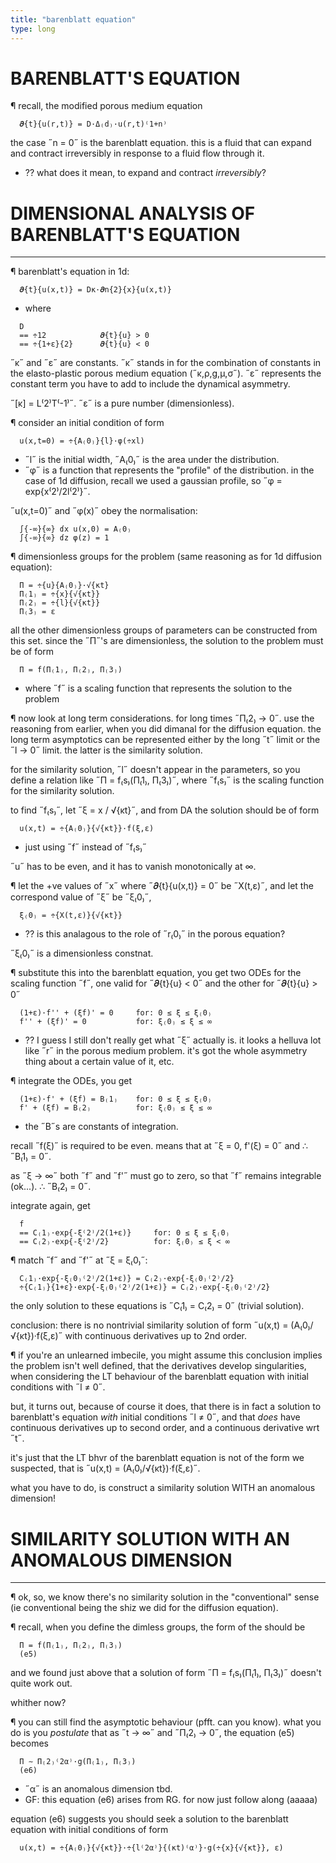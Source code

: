 ```yaml
---
title: "barenblatt equation"
type: long
---
```


# BARENBLATT'S EQUATION

¶ recall, the modified porous medium equation
  ```
    𝝏{t}{u(r,t)} = D·Δ₍d₎·u(r,t)⁽1+n⁾
  ```

  the case ˝n = 0˝ is the barenblatt equation. this is a fluid that can expand 
  and contract irreversibly in response to a fluid flow through it.
  - ?? what does it mean, to expand and contract _irreversibly_?

# DIMENSIONAL ANALYSIS OF BARENBLATT'S EQUATION
--------------------------------------------------------------------------------

¶ barenblatt's equation in 1d:
  ```
    𝝏{t}{u(x,t)} = Dκ·𝝏n{2}{x}{u(x,t)}
  ```
  - where
  ```
    D
    == ÷12            𝝏{t}{u} > 0
    == ÷{1+ε}{2}      𝝏{t}{u} < 0
  ```
  
  ˝κ˝ and ˝ε˝ are constants. ˝κ˝ stands in for the combination of constants in 
    the elasto-plastic porous medium equation (˝κ,ρ,g,μ,σ˝). ˝ε˝ represents the 
    constant term you have to add to include the dynamical asymmetry.

  ˝[κ] = L⁽2⁾T⁽-1⁾˝. ˝ε˝ is a pure number (dimensionless).

¶ consider an initial condition of form
  ```
    u(x,t=0) = ÷{A₍0₎}{l}·φ(÷xl)
  ```
  - ˝l˝ is the initial width, ˝A₍0₎˝ is the area under the distribution.
  - ˝φ˝ is a function that represents the "profile" of the distribution. in the 
    case of 1d diffusion, recall we used a gaussian profile, so ˝φ = 
    exp{x⁽2⁾/2l⁽2⁾}˝.

  ˝u(x,t=0)˝ and ˝φ(x)˝ obey the normalisation:
  ```
    ∫{-∞}{∞} ɗx u(x,0) = A₍0₎
    ∫{-∞}{∞} ɗz φ(z) = 1
  ```

¶ dimensionless groups for the problem (same reasoning as for 1d diffusion 
  equation):
  ```
    Π = ÷{u}{A₍0₎}·√{κt}
    Π₍1₎ = ÷{x}{√{κt}}
    Π₍2₎ = ÷{l}{√{κt}}
    Π₍3₎ = ε
  ```

  all the other dimensionless groups of parameters can be constructed from 
  this set. since the ˝Π˝'s are dimensionless, the solution to the problem must 
  be of form
  ```
    Π = f(Π₍1₎, Π₍2₎, Π₍3₎)
  ```
  - where ˝f˝ is a scaling function that represents the solution to the problem

¶ now look at long term considerations. for long times ˝Π₍2₎ → 0˝. use the 
  reasoning from earlier, when you did dimanal for the diffusion equation. the 
  long term asymptotics can be represented either by the long ˝t˝ limit or the 
  ˝l → 0˝ limit. the latter is the similarity solution. 

  for the similarity solution, ˝l˝ doesn't appear in the parameters, so you 
  define a relation like ˝Π = f₍s₎(Π₍1₎, Π₍3₎)˝, where ˝f₍s₎˝ is the scaling 
  function for the similarity solution. 

  to find ˝f₍s₎˝, let ˝ξ = x / √{κt}˝, and from DA the solution should be of 
  form
  ```
    u(x,t) = ÷{A₍0₎}{√{κt}}·f(ξ,ε)
  ```
  - just using ˝f˝ instead of ˝f₍s₎˝

  ˝u˝ has to be even, and it has to vanish monotonically at ∞.

¶ let the +ve values of ˝x˝ where ˝𝝏{t}{u(x,t)} = 0˝ be ˝X(t,ε)˝, and let the 
  correspond value of ˝ξ˝ be ˝ξ₍0₎˝, 
  ```
    ξ₍0₎ = ÷{X(t,ε)}{√{κt}}
  ```
  - ?? is this analagous to the role of ˝r₍0₎˝ in the porous equation?

  ˝ξ₍0₎˝ is a dimensionless constnat.

¶ substitute this into the barenblatt equation, you get two ODEs for the scaling 
  function ˝f˝, one valid for ˝𝝏{t}{u} < 0˝ and the other for ˝𝝏{t}{u} > 0˝
  ```
    (1+ε)·f'' + (ξf)' = 0     for: 0 ≤ ξ ≤ ξ₍0₎
    f'' + (ξf)' = 0           for: ξ₍0₎ ≤ ξ ≤ ∞
  ```
  - ?? I guess I still don't really get what ˝ξ˝ actually is. it looks a helluva 
    lot like ˝r˝ in the porous medium problem. it's got the whole asymmetry 
    thing about a certain value of it, etc.

¶ integrate the ODEs, you get
  ```
    (1+ε)·f' + (ξf) = B₍1₎    for: 0 ≤ ξ ≤ ξ₍0₎ 
    f' + (ξf) = B₍2₎          for: ξ₍0₎ ≤ ξ ≤ ∞
  ```
  - the ˝B˝s are constants of integration.

  recall ˝f(ξ)˝ is required to be even. means that at ˝ξ = 0, f'(ξ) = 0˝ and 
  ∴ ˝B₍1₎ = 0˝.

  as ˝ξ → ∞˝ both ˝f˝ and ˝f'˝ must go to zero, so that ˝f˝ remains integrable 
  (ok...). ∴ ˝B₍2₎ = 0˝.

  integrate again, get
  ```
    f
    == C₍1₎·exp{-ξ⁽2⁾/2(1+ε)}     for: 0 ≤ ξ ≤ ξ₍0₎
    == C₍2₎·exp{-ξ⁽2⁾/2}          for: ξ₍0₎ ≤ ξ < ∞
  ```

¶ match ˝f˝ and ˝f'˝ at ˝ξ = ξ₍0₎˝:
  ```
    C₍1₎·exp{-ξ₍0₎⁽2⁾/2(1+ε)} = C₍2₎·exp{-ξ₍0₎⁽2⁾/2}
    ÷{C₍1₎}{1+ε}·exp{-ξ₍0₎⁽2⁾/2(1+ε)} = C₍2₎·exp{-ξ₍0₎⁽2⁾/2}
  ```

  the only solution to these equations is ˝C₍1₎ = C₍2₎ = 0˝ (trivial solution).

  conclusion: there is no nontrivial similarity solution of form ˝u(x,t) = 
  (A₍0₎/√{κt})·f(ξ,ε)˝ with continuous derivatives up to 2nd order.

¶ if you're an unlearned imbecile, you might assume this conclusion implies the 
  problem isn't well defined, that the derivatives develop singularities, when 
  considering the LT behaviour of the barenblatt equation with initial 
  conditions with ˝l ≠ 0˝.

  but, it turns out, because of course it does, that there is in fact a solution 
  to barenblatt's equation _with_ initial conditions ˝l ≠ 0˝, and that _does_ 
  have continuous derivatives up to second order, and a continuous derivative 
  wrt ˝t˝.

  it's just that the LT bhvr of the barenblatt equation is not of the form we 
  suspected, that is ˝u(x,t) = (A₍0₎/√{κt})·f(ξ,ε)˝.

  what you have to do, is construct a similarity solution WITH an anomalous 
  dimension!

# SIMILARITY SOLUTION WITH AN ANOMALOUS DIMENSION
--------------------------------------------------------------------------------

¶ ok, so, we know there's no similarity solution in the "conventional" sense (ie 
  conventional being the shiz we did for the diffusion equation). 

¶ recall, when you define the dimless groups, the form of the  should be
  ```
    Π = f(Π₍1₎, Π₍2₎, Π₍3₎)
    (e5)
  ```
  and we found just above that a solution of form ˝Π = f₍s₎(Π₍1₎, Π₍3₎)˝ doesn't 
  quite work out. 

  whither now?

¶ you can still find the asymptotic behaviour (pfft. can you know). what you do 
  is you _postulate_ that as ˝t → ∞˝ and ˝Π₍2₎ → 0˝, the equation (e5) becomes
  ```
    Π ∼ Π₍2₎⁽2α⁾·g(Π₍1₎, Π₍3₎)
    (e6)
  ```
  - ˝α˝ is an anomalous dimension tbd.
  - GF: this equation (e6) arises from RG. for now just follow along (aaaaa)

  equation (e6) suggests you should seek a solution to the barenblatt equation 
  with initial conditions of form
  ```
    u(x,t) = ÷{A₍0₎}{√{κt}}·÷{l⁽2α⁾}{(κt)⁽α⁾}·g(÷{x}{√{κt}}, ε)
  ```
